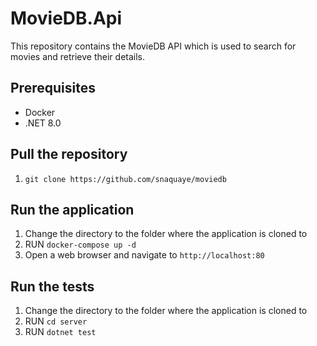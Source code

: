 # MovieDB.Api

This repository contains the MovieDB API which is used to search for movies and retrieve their details.

## Prerequisites

- Docker
- .NET 8.0
  
## Pull the repository

1. `git clone https://github.com/snaquaye/moviedb`

## Run the application

1. Change the directory to the folder where the application is cloned to
2. RUN `docker-compose up -d`
3. Open a web browser and navigate to `http://localhost:80`

## Run the tests

1. Change the directory to the folder where the application is cloned to
2. RUN `cd server`
3. RUN `dotnet test`

